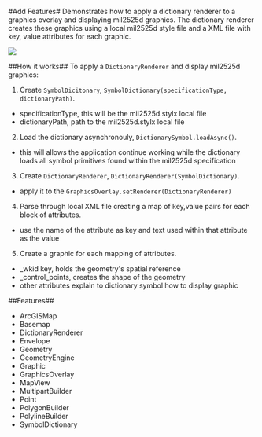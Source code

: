 #Add Features#
Demonstrates how to apply a dictionary renderer to a graphics overlay and displaying mil2525d graphics. 
The dictionary renderer creates these graphics using a local mil2525d style file and a XML file with key, 
value attributes for each graphic.

![](DictionaryRenderer.png)

##How it works##
To apply a `DictionaryRenderer` and display mil2525d graphics:

1.  Create `SymbolDicitonary`, `SymbolDictionary(specificationType, dictionaryPath)`.
  - specificationType, this will be the mil2525d.stylx local file
  - dictionaryPath,  path to the mil2525d.stylx local file
2. Load the dictionary asynchronouly, `DictionarySymbol.loadAsync()`.
  - this will allows the application continue working while the dictionary loads all symbol primitives found within the mil2525d specification
3. Create `DictionaryRenderer`, `DictionaryRenderer(SymbolDictionary)`.
  - apply it to the `GraphicsOverlay.setRenderer(DictionaryRenderer)`
4. Parse through local XML file creating a map of key,value pairs for each block of attributes.
  - use the name of the attribute as key and text used within that attribute as the value
5. Create a graphic for each mapping of attributes.
  - _wkid key, holds the geometry's spatial reference
  - _control_points, creates the shape of the geometry
  - other attributes explain to dictionary symbol how to display graphic

##Features##
- ArcGISMap
- Basemap
- DictionaryRenderer
- Envelope
- Geometry
- GeometryEngine
- Graphic
- GraphicsOverlay
- MapView
- MultipartBuilder
- Point
- PolygonBuilder
- PolylineBuilder
- SymbolDictionary

